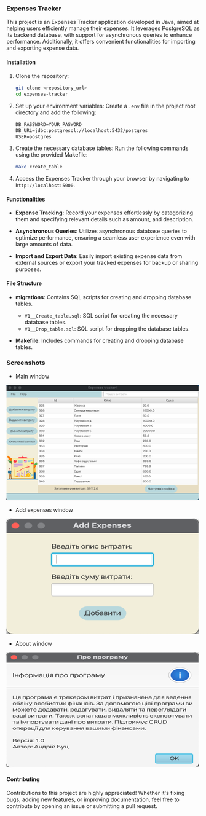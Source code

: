 ### Expenses Tracker

This project is an Expenses Tracker application developed in Java, aimed at helping users efficiently manage their expenses. It leverages PostgreSQL as its backend database, with support for asynchronous queries to enhance performance. Additionally, it offers convenient functionalities for importing and exporting expense data.

#### Installation

1. Clone the repository:
    ```bash
    git clone <repository_url>
    cd expenses-tracker
    ```

2. Set up your environment variables:
   Create a `.env` file in the project root directory and add the following:
    ```plaintext
    DB_PASSWORD=YOUR_PASWORD
    DB_URL=jdbc:postgresql://localhost:5432/postgres
    USER=postgres
    ```

3. Create the necessary database tables:
   Run the following commands using the provided Makefile:
    ```bash
    make create_table
    ```



3. Access the Expenses Tracker through your browser by navigating to `http://localhost:5000`.

#### Functionalities

- **Expense Tracking**: Record your expenses effortlessly by categorizing them and specifying relevant details such as  amount, and description.

- **Asynchronous Queries**: Utilizes asynchronous database queries to optimize performance, ensuring a seamless user experience even with large amounts of data.

- **Import and Export Data**: Easily import existing expense data from external sources or export your tracked expenses for backup or sharing purposes.

#### File Structure

- **migrations**: Contains SQL scripts for creating and dropping database tables.
    - `V1__Create_table.sql`: SQL script for creating the necessary database tables.
    - `V1__Drop_table.sql`: SQL script for dropping the database tables.

- **Makefile**: Includes commands for creating and dropping database tables.


### Screenshots

- Main window
<img src="images/main.png" width=500 height=300>


- Add expenses window
<img src="images/add.png" width=500 height=300 >


- About window
<img src="images/about.png" width=500 height=300>

#### Contributing

Contributions to this project are highly appreciated! Whether it's fixing bugs, adding new features, or improving documentation, feel free to contribute by opening an issue or submitting a pull request.

